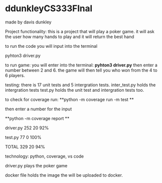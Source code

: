 # ddunkleyCS333FInal
made by davis dunkley

Project functionality: 
  this is a project that will play a poker game.
  it will ask the user how many hands to play and it will return the best hand
   
  to run the code you will input into the terminal 
  
  pyhton3 driver.py

to run game: you will enter into the terminal: 
**pyhton3 driver.py**
then enter a number between 2 and 6.
the game will then tell you who won from the 4 to 6 players.
   
testing:
  there is 17 unit tests and 5 intergration tests.
  inter_test.py holds the intergration tests 
  test.py holds the unit test and intergration tests too.
  
  to check for coverage 
  run: 
  **python -m coverage run -m test  **
  
  then enter a number for the input

  **python -m coverage report  **


driver.py     252     20    92%

test.py        77      0   100%

TOTAL         329     20    94%

  
technology:
  python, coverage, vs code 
  
driver.py 
  plays the poker game 
  
docker file holds the image the will be uploaded to docker. 
